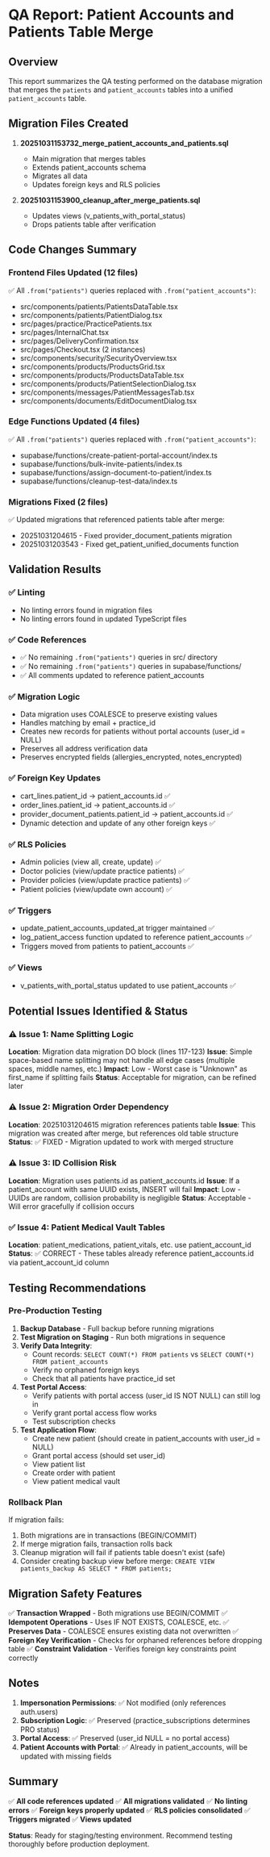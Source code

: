 # QA Report: Patient Accounts and Patients Table Merge

## Overview
This report summarizes the QA testing performed on the database migration that merges the `patients` and `patient_accounts` tables into a unified `patient_accounts` table.

## Migration Files Created

1. **20251031153732_merge_patient_accounts_and_patients.sql**
   - Main migration that merges tables
   - Extends patient_accounts schema
   - Migrates all data
   - Updates foreign keys and RLS policies

2. **20251031153900_cleanup_after_merge_patients.sql**
   - Updates views (v_patients_with_portal_status)
   - Drops patients table after verification

## Code Changes Summary

### Frontend Files Updated (12 files)
✅ All `.from("patients")` queries replaced with `.from("patient_accounts")`:
- src/components/patients/PatientsDataTable.tsx
- src/components/patients/PatientDialog.tsx
- src/pages/practice/PracticePatients.tsx
- src/pages/InternalChat.tsx
- src/pages/DeliveryConfirmation.tsx
- src/pages/Checkout.tsx (2 instances)
- src/components/security/SecurityOverview.tsx
- src/components/products/ProductsGrid.tsx
- src/components/products/ProductsDataTable.tsx
- src/components/products/PatientSelectionDialog.tsx
- src/components/messages/PatientMessagesTab.tsx
- src/components/documents/EditDocumentDialog.tsx

### Edge Functions Updated (4 files)
✅ All `.from("patients")` queries replaced with `.from("patient_accounts")`:
- supabase/functions/create-patient-portal-account/index.ts
- supabase/functions/bulk-invite-patients/index.ts
- supabase/functions/assign-document-to-patient/index.ts
- supabase/functions/cleanup-test-data/index.ts

### Migrations Fixed (2 files)
✅ Updated migrations that referenced patients table after merge:
- 20251031204615 - Fixed provider_document_patients migration
- 20251031203543 - Fixed get_patient_unified_documents function

## Validation Results

### ✅ Linting
- No linting errors found in migration files
- No linting errors found in updated TypeScript files

### ✅ Code References
- ✅ No remaining `.from("patients")` queries in src/ directory
- ✅ No remaining `.from("patients")` queries in supabase/functions/
- ✅ All comments updated to reference patient_accounts

### ✅ Migration Logic
- Data migration uses COALESCE to preserve existing values
- Handles matching by email + practice_id
- Creates new records for patients without portal accounts (user_id = NULL)
- Preserves all address verification data
- Preserves encrypted fields (allergies_encrypted, notes_encrypted)

### ✅ Foreign Key Updates
- cart_lines.patient_id → patient_accounts.id ✅
- order_lines.patient_id → patient_accounts.id ✅
- provider_document_patients.patient_id → patient_accounts.id ✅
- Dynamic detection and update of any other foreign keys ✅

### ✅ RLS Policies
- Admin policies (view all, create, update) ✅
- Doctor policies (view/update practice patients) ✅
- Provider policies (view/update practice patients) ✅
- Patient policies (view/update own account) ✅

### ✅ Triggers
- update_patient_accounts_updated_at trigger maintained ✅
- log_patient_access function updated to reference patient_accounts ✅
- Triggers moved from patients to patient_accounts ✅

### ✅ Views
- v_patients_with_portal_status updated to use patient_accounts ✅

## Potential Issues Identified & Status

### ⚠️ Issue 1: Name Splitting Logic
**Location**: Migration data migration DO block (lines 117-123)
**Issue**: Simple space-based name splitting may not handle all edge cases (multiple spaces, middle names, etc.)
**Impact**: Low - Worst case is "Unknown" as first_name if splitting fails
**Status**: Acceptable for migration, can be refined later

### ⚠️ Issue 2: Migration Order Dependency
**Location**: 20251031204615 migration references patients table
**Issue**: This migration was created after merge, but references old table structure
**Status**: ✅ FIXED - Migration updated to work with merged structure

### ⚠️ Issue 3: ID Collision Risk
**Location**: Migration uses patients.id as patient_accounts.id
**Issue**: If a patient_account with same UUID exists, INSERT will fail
**Impact**: Low - UUIDs are random, collision probability is negligible
**Status**: Acceptable - Will error gracefully if collision occurs

### ✅ Issue 4: Patient Medical Vault Tables
**Location**: patient_medications, patient_vitals, etc. use patient_account_id
**Status**: ✅ CORRECT - These tables already reference patient_accounts.id via patient_account_id column

## Testing Recommendations

### Pre-Production Testing
1. **Backup Database** - Full backup before running migrations
2. **Test Migration on Staging** - Run both migrations in sequence
3. **Verify Data Integrity**:
   - Count records: `SELECT COUNT(*) FROM patients` vs `SELECT COUNT(*) FROM patient_accounts`
   - Verify no orphaned foreign keys
   - Check that all patients have practice_id set
4. **Test Portal Access**:
   - Verify patients with portal access (user_id IS NOT NULL) can still log in
   - Verify grant portal access flow works
   - Test subscription checks
5. **Test Application Flow**:
   - Create new patient (should create in patient_accounts with user_id = NULL)
   - Grant portal access (should set user_id)
   - View patient list
   - Create order with patient
   - View patient medical vault

### Rollback Plan
If migration fails:
1. Both migrations are in transactions (BEGIN/COMMIT)
2. If merge migration fails, transaction rolls back
3. Cleanup migration will fail if patients table doesn't exist (safe)
4. Consider creating backup view before merge: `CREATE VIEW patients_backup AS SELECT * FROM patients;`

## Migration Safety Features

✅ **Transaction Wrapped** - Both migrations use BEGIN/COMMIT
✅ **Idempotent Operations** - Uses IF NOT EXISTS, COALESCE, etc.
✅ **Preserves Data** - COALESCE ensures existing data not overwritten
✅ **Foreign Key Verification** - Checks for orphaned references before dropping table
✅ **Constraint Validation** - Verifies foreign key constraints point correctly

## Notes

1. **Impersonation Permissions**: ✅ Not modified (only references auth.users)
2. **Subscription Logic**: ✅ Preserved (practice_subscriptions determines PRO status)
3. **Portal Access**: ✅ Preserved (user_id NULL = no portal access)
4. **Patient Accounts with Portal**: ✅ Already in patient_accounts, will be updated with missing fields

## Summary

✅ **All code references updated**
✅ **All migrations validated**
✅ **No linting errors**
✅ **Foreign keys properly updated**
✅ **RLS policies consolidated**
✅ **Triggers migrated**
✅ **Views updated**

**Status**: Ready for staging/testing environment. Recommend testing thoroughly before production deployment.

